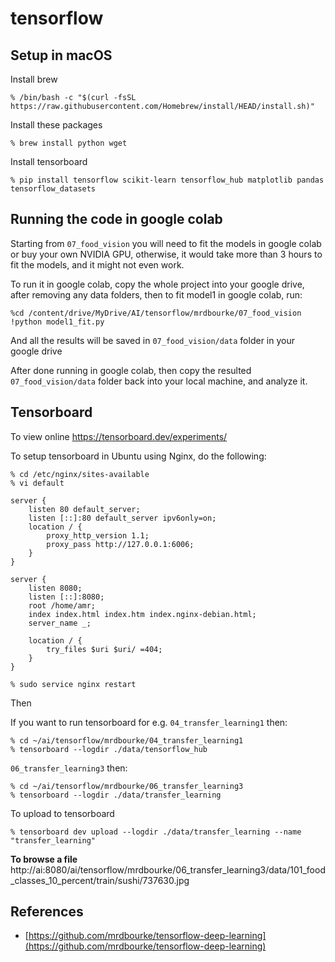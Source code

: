 # tensorflow

## Setup in macOS

Install brew

```
% /bin/bash -c "$(curl -fsSL https://raw.githubusercontent.com/Homebrew/install/HEAD/install.sh)"
```

Install these packages

```
% brew install python wget
```

Install tensorboard

```
% pip install tensorflow scikit-learn tensorflow_hub matplotlib pandas tensorflow_datasets
```

## Running the code in google colab

Starting from `07_food_vision` you will need to fit the models in google colab or buy your own NVIDIA GPU, otherwise, it would take more than 3 hours to fit the models, and it might not even work.

To run it in google colab, copy the whole project into your google drive, after removing any data folders, then to fit model1 in google colab, run:

```
%cd /content/drive/MyDrive/AI/tensorflow/mrdbourke/07_food_vision
!python model1_fit.py
```

And all the results will be saved in `07_food_vision/data` folder in your google drive

After done running in google colab, then copy the resulted `07_food_vision/data` folder back into your local machine, and analyze it.

## Tensorboard

To view online https://tensorboard.dev/experiments/

To setup tensorboard in Ubuntu using Nginx, do the following:

```
% cd /etc/nginx/sites-available 
% vi default
```

```
server {
    listen 80 default_server;
    listen [::]:80 default_server ipv6only=on;
    location / {
        proxy_http_version 1.1;
        proxy_pass http://127.0.0.1:6006;
    }
}

server {
    listen 8080;
    listen [::]:8080;
    root /home/amr;
    index index.html index.htm index.nginx-debian.html;
    server_name _;

    location / {
        try_files $uri $uri/ =404;
    }
}
```

```
% sudo service nginx restart 
```

Then

If you want to run tensorboard for e.g. 
`04_transfer_learning1` then:

```
% cd ~/ai/tensorflow/mrdbourke/04_transfer_learning1 
% tensorboard --logdir ./data/tensorflow_hub
```

`06_transfer_learning3` then:

```
% cd ~/ai/tensorflow/mrdbourke/06_transfer_learning3
% tensorboard --logdir ./data/transfer_learning
```

To upload to tensorboard

```
% tensorboard dev upload --logdir ./data/transfer_learning --name "transfer_learning" 
```

**To browse a file**
http://ai:8080/ai/tensorflow/mrdbourke/06_transfer_learning3/data/101_food_classes_10_percent/train/sushi/737630.jpg

## References
* [https://github.com/mrdbourke/tensorflow-deep-learning](https://github.com/mrdbourke/tensorflow-deep-learning)


